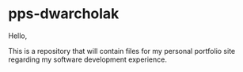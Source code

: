 # pps-dwarcholak
Hello, 

This is a repository that will contain files for my personal portfolio site regarding my software development experience. 


